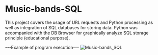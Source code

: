 # Music-bands-SQL

This project covers the usage of URL requests and Python processing as well as integration of SQL databases for storing data. Python was accompanied with the DB Browser for graphically analyze SQL storage principle (educational purpose).

---Example of program execution---
![Music-bands_SQL](https://github.com/wizard-taras/Music-bands-SQL/assets/88335604/e7c7e6bb-ea03-475e-a715-2e9e87811e75)
